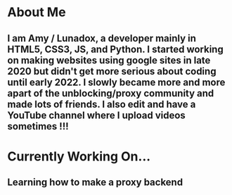 # About Me

## I am Amy / Lunadox, a developer mainly in HTML5, CSS3, JS, and Python. I started working on making websites using google sites in late 2020 but didn't get more serious about coding until early 2022. I slowly became more and more apart of the unblocking/proxy community and made lots of friends. I also edit and have a YouTube channel where I upload videos sometimes !!!

# Currently Working On...

## Learning how to make a proxy backend

